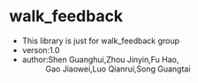 # walk_feedback
+ This library is just for walk_feedback group
+ verson:1.0
+ author:Shen Guanghui,Zhou Jinyin,Fu Hao,  
&emsp;&emsp;&emsp;Gao Jiaowei,Luo Qianrui,Song Guangtai